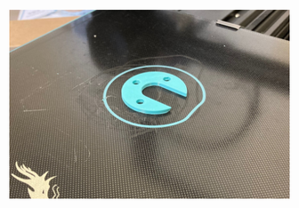 ![Alt text](https://github.com/Ming0217/3D_modeling_excercises/blob/main/exercise-01/exercise-01.jpg?raw=true "exercise-01")
